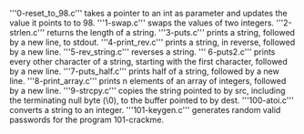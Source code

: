 '''0-reset_to_98.c''' takes a pointer to an int as parameter and updates the value it points to to 98.
'''1-swap.c''' swaps the values of two integers.
'''2-strlen.c''' returns the length of a string.
'''3-puts.c''' prints a string, followed by a new line, to stdout.
'''4-print_rev.c''' prints a string, in reverse, followed by a new line.
'''5-rev_string.c''' reverses a string.
''' 6-puts2.c''' prints every other character of a string, starting with the first character, followed by a new line.
'''7-puts_half.c''' prints half of a string, followed by a new line.
'''8-print_array.c''' prints n elements of an array of integers, followed by a new line.
'''9-strcpy.c''' copies the string pointed to by src, including the terminating null byte (\0), to the buffer pointed to by dest.
'''100-atoi.c''' converts a string to an integer.
'''101-keygen.c''' generates random valid passwords for the program 101-crackme.
